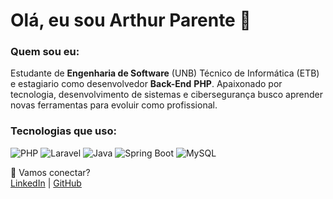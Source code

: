 # Olá, eu sou Arthur Parente 👋

### Quem sou eu:
Estudante de **Engenharia de Software** (UNB) Técnico de Informática (ETB) e estagiario como desenvolvedor **Back-End** **PHP**. Apaixonado por tecnologia, desenvolvimento de sistemas e cibersegurança busco aprender novas ferramentas para evoluir como profissional.

### Tecnologias que uso:
<div>
  <img src="https://img.shields.io/badge/PHP-777BB4?style=for-the-badge&logo=php&logoColor=white" alt="PHP" />
  <img src="https://img.shields.io/badge/Laravel-FF2D20?style=for-the-badge&logo=laravel&logoColor=white" alt="Laravel" />
<!--   <img src="https://img.shields.io/badge/Vue.js-35495E?style=for-the-badge&logo=vuedotjs&logoColor=4FC08D" alt="VueJs"/> -->
  <img src="https://img.shields.io/badge/Java-ED8B00?style=for-the-badge&logo=openjdk&logoColor=white" alt="Java"/>
  <img src="https://img.shields.io/badge/Spring_Boot-6DB33F?style=for-the-badge&logo=spring-boot&logoColor=white" alt="Spring Boot" />
  <img src="https://img.shields.io/badge/MySQL-4479A1?style=for-the-badge&logo=mysql&logoColor=white" alt="MySQL" />
</div>

🔗 Vamos conectar?  
[LinkedIn](https://www.linkedin.com/in/arthur-soares-parente-177728320/) | [GitHub](https://github.com/ArthurDevWorks)
